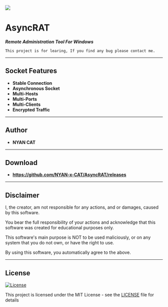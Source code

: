 <img src="https://i.imgur.com/i4DZYmw.png">


# AsyncRAT
	
***Remote Administration Tool For Windows***
 ```
This project is for learing, If you find any bug please contact me.
 ```

---


## Socket Features

- **Stable Connection**
- **Asynchronous Socket**
- **Multi-Hosts**
- **Multi-Ports**
- **Multi-Clients**
- **Encrypted Traffic**


---


## Author

* **NYAN CAT**  


---


## Download

* **https://github.com/NYAN-x-CAT/AsyncRAT/releases**  


---


## Disclaimer

I, the creator, am not responsible for any actions, and or damages, caused by this software.

You bear the full responsibility of your actions and acknowledge that this software was created for educational purposes only.

This software's main purpose is NOT to be used maliciously, or on any system that you do not own, or have the right to use.

By using this software, you automatically agree to the above.


---


## License
[![License](http://img.shields.io/:license-mit-blue.svg?style=flat-square)](/LICENSE)

This project is licensed under the MIT License - see the [LICENSE](/LICENSE) file for details